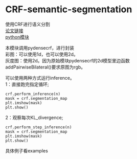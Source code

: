 # CRF-semantic-segmentation<br>
使用CRF进行语义分割<br>
[论文链接](https://arxiv.org/abs/1210.5644)<br>
[python模块](https://github.com/lucasb-eyer/pydensecrf)<br>

本模块调用pydensecrf，进行封装<br>
彩图：可以使用1d，也可以使用2d。<br>
灰度图：使用2d。因为原始模块pydensecrf的2d模型里边函数addPairwiseBilateral()要求原图为rgb。<br>

可以使用两种方式运行inference。<br>
1：直接跑完指定循环;<br>
```
crf.perform_inference(n)
mask = crf.segmentation_map
plt.imshow(mask)
plt.show()
```

2：观察每次KL_divergence;<br>
```
crf.perform_step_inference(n)
mask = crf.segmentation_map
plt.imshow(mask)
plt.show()
```

具体例子看examples<br>


